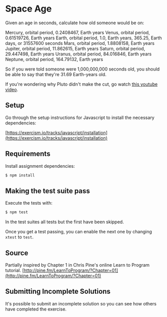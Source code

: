 # Space Age

Given an age in seconds, calculate how old someone would be on:

   Mercury, orbital period, 0.2408467, Earth years
   Venus, orbital period, 0.61519726, Earth years
   Earth, orbital period, 1.0, Earth years, 365.25, Earth days, or 31557600 seconds
   Mars, orbital period, 1.8808158, Earth years
   Jupiter, orbital period, 11.862615, Earth years
   Saturn, orbital period, 29.447498, Earth years
   Uranus, orbital period, 84.016846, Earth years
   Neptune, orbital period, 164.79132, Earth years

So if you were told someone were 1,000,000,000 seconds old, you should
be able to say that they're 31.69 Earth-years old.

If you're wondering why Pluto didn't make the cut, go watch [this
youtube video](http://www.youtube.com/watch?v=Z_2gbGXzFbs).

## Setup

Go through the setup instructions for Javascript to install the necessary
dependencies:

[https://exercism.io/tracks/javascript/installation](https://exercism.io/tracks/javascript/installation)

## Requirements

Install assignment dependencies:

```bash
$ npm install
```

## Making the test suite pass

Execute the tests with:

```bash
$ npm test
```

In the test suites all tests but the first have been skipped.

Once you get a test passing, you can enable the next one by changing `xtest` to
`test`.

## Source

Partially inspired by Chapter 1 in Chris Pine's online Learn to Program tutorial. [http://pine.fm/LearnToProgram/?Chapter=01](http://pine.fm/LearnToProgram/?Chapter=01)

## Submitting Incomplete Solutions

It's possible to submit an incomplete solution so you can see how others have
completed the exercise.
